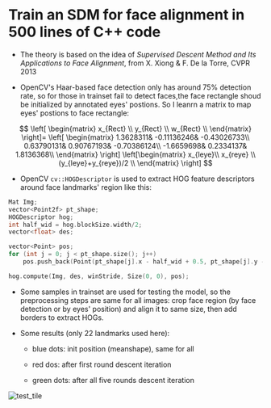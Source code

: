 # Train an SDM for face alignment in 500 lines of C++ code

* The theory is based on the idea of _Supervised Descent Method and Its Applications to Face Alignment_, from X. Xiong & F. De la Torre, CVPR 2013

* OpenCV's Haar-based face detection only has around 75% detection rate, so for those in trainset fail to detect faces,the face rectangle shoud be initialized by annotated eyes' postions. So I leanrn a matrix to map eyes' postions to face rectangle:

$$
\left[
\begin{matrix} x_{Rect}  \\ y_{Rect}  \\ w_{Rect}  \\ \end{matrix}
\right]=
\left[
\begin{matrix}
1.3628311&  -0.11136246& -0.43026733\\
0.63790131&  0.90767193&  -0.70386124\\
-1.6659698&  0.2334137&  1.8136368\\
\end{matrix}
\right]
\left[\begin{matrix} x_{leye}\\ x_{reye} \\ (y_{leye}+y_{reye})/2 \\ \end{matrix} \right]
$$

* OpenCV ```cv::HOGDescriptor``` is used to extract HOG feature descriptors around face landmarks' region like this:

``` c++
Mat Img;
vector<Point2f> pt_shape;
HOGDescriptor hog;
int half_wid = hog.blockSize.width/2;
vector<float> des;

vector<Point> pos;
for (int j = 0; j < pt_shape.size(); j++)
    pos.push_back(Point(pt_shape[j].x - half_wid + 0.5, pt_shape[j].y - half_wid + 0.5));

hog.compute(Img, des, winStride, Size(0, 0), pos);
```

* Some samples in trainset are used for testing the model, so the preprocessing steps are same for all images: crop face region (by face detection or by eyes' position) and align it to same size, then add borders to extract HOGs.

* Some results (only 22 landmarks used here): 

  * blue dots: init position (meanshape), same for all 

  * red dos: after first round descent iteration 

  * green dots: after all five rounds descent iteration 

![test_tile](https://github.com/wanglin193/SupervisedDescentMethod/blob/master/crop/test_tile.png)



